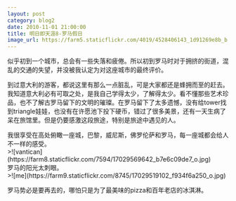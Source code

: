 ```yaml
---
layout: post
category: blog2
date: 2010-11-01 21:00:00
title: 明日即天涯8-罗马假日
image_url: https://farm5.staticflickr.com/4019/4528406143_1d91269e8b_b.jpg
---
```


似乎初到一个城市，总会有一些失落和疲倦。所以初到罗马时对于拥挤的街道，混乱的交通的失望，并没被我认定为对这座城市的最终评价。

到过意大利的游客，都说这里有那么一点脏乱，可是大家都还是蜂拥而至的赶去。我知道意大利必有可取之处，是我自己学得太少，了解得太少。看不懂那些艺术珍品，也不了解古罗马留下的文明的璀璨。在罗马留下了太多遗憾，没有给tower找到triangle娃娃，也没有在许愿池下投下硬币，错过了很多美景，还有一天生病了呆在旅馆里。但是仍要感激这段旅途，特别是旅途中遇见的人。

<figcaption>
我很享受在高处俯瞰一座城，巴黎，威尼斯，佛罗伦萨和罗马，每一座城都会给人不一样的感受。
</figcaption>
>![vantican](https://farm8.staticflickr.com/7594/17029569642_b7e6c09de7_o.jpg)

<figcaption>
罗马的阳光太刺眼。
</figcaption>
>![me](https://farm9.staticflickr.com/8745/17029519102_f934f6a250_o.jpg)

罗马势必是要再去的，哪怕只是为了最美味的pizza和百年老店的冰淇淋。

